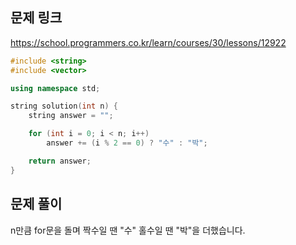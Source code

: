 ## 문제 링크
https://school.programmers.co.kr/learn/courses/30/lessons/12922

```cpp
#include <string>
#include <vector>

using namespace std;

string solution(int n) {
	string answer = "";

	for (int i = 0; i < n; i++)
		answer += (i % 2 == 0) ? "수" : "박";

	return answer;
}
```

## 문제 풀이
n만큼 for문을 돌며 짝수일 땐 "수" 홀수일 땐 "박"을 더했습니다.
